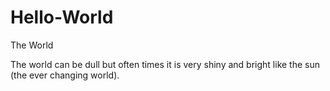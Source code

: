 # Hello-World

The World

The world can be dull but often times it is very shiny and bright like the sun (the ever changing world).
